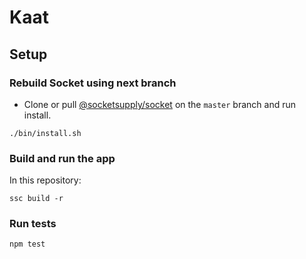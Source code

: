 # Kaat

## Setup

### Rebuild Socket using next branch 

- Clone or pull [@socketsupply/socket](https://github.com/socketsupply/socket) on the `master` branch and run install.

```
./bin/install.sh
```

### Build and run the app

In this repository:

```
ssc build -r
```

### Run tests

```
npm test
```
